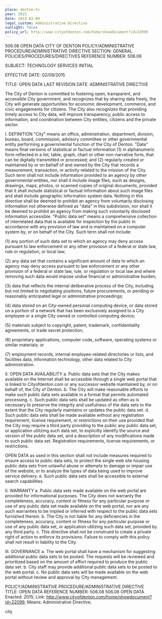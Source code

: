 ```yaml
---
place: denton-tx
year: 2015
date: 2015-02-09
legal_custom: Administrative Directive
sunlight: false
policy_url: http://www.cityofdenton.com/home/showdocument?id=22099
---
```


<p/> <p>506.08 OPEN DATA CITY OF DENTON POLICY/ADMINISTRATIVE PROCEDURE/ADMINISTRATIVE DIRECTIVE SECTION: GENERAL POLICIES/PROCEDURES/DIRECTIVES REFERENCE NUMBER: 506.08 
<p> SUBJECT: TECHNOLOGY SERVICES INITIAL </p><p> EFFECTIVE DATE: 02/09/2015 </p><p> TITLE: OPEN DATA LAST REVISION DATE: ADMINISTRATIVE DIRECTIVE </p>
<p>The City of Denton is committed to fostering open, transparent, and accessible City government, and recognizes that by sharing data freely, the City will generate opportunities for economic development, commerce, and civic engagements for citizens. The City also recognizes that providing timely access to City data, will improve transparency, public access to information, and coordination between City entities, citizens and the private sector. </p>
<p>I. DEFINITION "City" means an office, administration, department, division, bureau, board, commission, advisory committee or other governmental entity performing a governmental function of the City of Denton. "Data" means final versions of statistical or factual information (1) in alphanumeric form reflected in a list, table, graph, chart or other non-narrative form, that can be digitally transmitted or processed; and (2) regularly created or maintained by or on behalf of and owned by the City that records a measurement, transaction, or activity related to the mission of the City. Such term shall not include information provided to an agency by other governmental entities, nor shall it include image files, such as designs, drawings, maps, photos, or scanned copies of original documents, provided that it shall include statistical or factual information about such image files and shall include geographic information system data. Nothing in this directive shall be deemed to prohibit an agency from voluntarily disclosing information not otherwise defined as "data" in this subdivision, nor shall it be deemed to prohibit an agency from making such voluntarily disclosed information accessible. "Public data set" means a comprehensive collection of interrelated data that is available for inspection by the public in accordance with any provision of law and is maintained on a computer system by, or on behalf of the City. Such term shall not include: 

 <p>(1) any portion of such data set to which an agency may deny access pursuant to law enforcement or any other provision of a federal or state law, rule or regulation, or local law; </p>
<p> (2) any data set that contains a significant amount of data to which an agency may deny access pursuant to law enforcement or any other provision of a federal or state law, rule, or regulation or local law and where removing such data would impose undue financial or administrative burden; </p>
<p>(3) data that reflects the internal deliberative process of the City, including but not limited to negotiating positions, future procurements, or pending or reasonably anticipated legal or administrative proceedings; </p>
<p>(4) data stored on an City-owned personal computing device, or data stored on a portion of a network that has been exclusively assigned to a City employee or a single City owned or controlled computing device; </p>
<p>(5) materials subject to copyright, patent, trademark, confidentiality agreements, or trade secret protection;</p>
<p>(6) proprietary applications, computer code, software, operating systems or similar materials; or </p>
<p>(7) employment records, internal employee-related directories or lists, and facilities data, information technology, other data related to City administration. </p>
<p>II. OPEN DATA AVAILABILITY a. Public data sets that the City makes available on the Internet shall be accessible through a single web portal that is linked to Cityofdenton.com or any successor website maintained by, or on behalf of, the City of Denton. b. The City will make reasonable efforts to make such public data sets available in a format that permits automated processing. c. Such public data sets shall be updated as often as is necessary to preserve the integrity and usefulness of the data sets to the extent that the City regularly maintains or updates the public data set. d. Such public data sets shall be made available without any registration requirement, license requirement, or restrictions on their use provided that the City may require a third party providing to the public any public data set, or application utilizing such data set, to explicitly identify the source and version of the public data set, and a description of any modifications made to such public data set. Registration requirements, license requirements, or restrictions.
</p>
<p> OPEN DATA as used in this section shall not include measures required to ensure access to public data sets, to protect the single web site housing public data sets from unlawful abuse or attempts to damage or impair use of the website, or to analyze the types of data being used to improve service delivery. e. Such public data sets shall be accessible to external search capabilities. </p>
<p>II. WARRANTY a. Public data sets made available on the web portal are provided for informational purposes. The City does not warranty the completeness, accuracy, content or fitness for any particular purpose or use of any public data set made available on the web portal, nor are any such warranties to be implied or inferred with respect to the public data sets furnished therein. b. The City is not liable for any deficiencies in the completeness, accuracy, content or fitness for any particular purpose or use of any public data set, or application utilizing such data set, provided by any third party. c. This directive shall not be construed to create a private right of action to enforce its provisions. Failure to comply with this policy shall not result in liability to the City. </p>
<p>III. GOVERNANCE a. The web portal shall have a mechanism for suggesting additional public data sets to be posted. The requests will be reviewed and prioritized based on the amount of effort required to produce the public data set. b. City staff may provide additional public data sets to be posted to the web portal. c. No public data sets will be made available on the web portal without review and approval by City management. </p>
</p>
<history>
 

POLICY/ADMINISTRATIVE PROCEDURE/ADMINISTRATIVE DIRECTIVE 
TITLE: OPEN DATA REFERENCE NUMBER: 506.08 506.08 OPEN DATA
Enacted: 2015; 
Link: http://www.cityofdenton.com/home/showdocument?id=22099;
Means: Administrative Directive;

</history>

<tags>

<tag>city</tag>



</tags>
</p>
